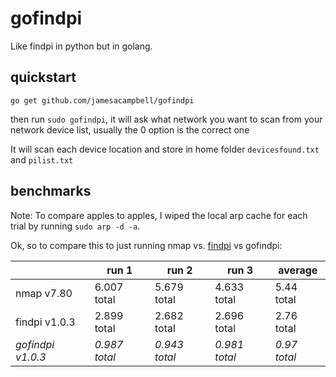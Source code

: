 # gofindpi
Like findpi in python but in golang.

## quickstart

`go get github.com/jamesacampbell/gofindpi`

then run `sudo gofindpi`, it will ask what network you want to scan from your network device list, usually the 0 option is the correct one

It will scan each device location and store in home folder `devicesfound.txt` and `pilist.txt`

## benchmarks

Note: To compare apples to apples, I wiped the local arp cache for each trial by running `sudo arp -d -a`.

Ok, so to compare this to just running nmap vs. [findpi](https://github.com/jamesacampbell/findpi) vs gofindpi:

|               | run 1       | run 2       | run 3       | average    |
|---------------|-------------|-------------|-------------|------------|
| nmap v7.80    | 6.007 total | 5.679 total | 4.633 total | 5.44 total |
| findpi v1.0.3 | 2.899 total | 2.682 total | 2.696 total | 2.76 total |
| *gofindpi v1.0.3* | *0.987 total* | *0.943 total* | *0.981 total* | *0.97 total* |
